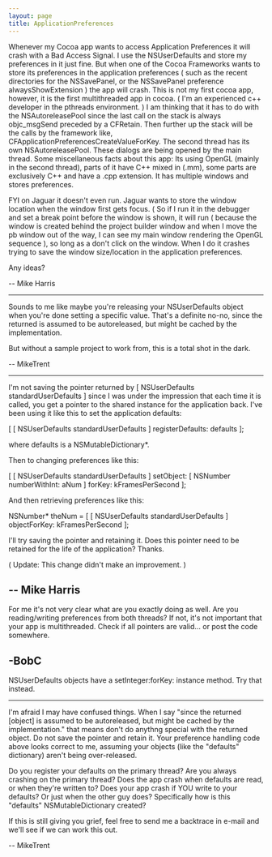 ```yaml
---
layout: page
title: ApplicationPreferences
---
```


Whenever my Cocoa app wants to access Application Preferences it will crash with a Bad Access Signal.  I use the NSUserDefaults and store my preferences in it just fine.  But when one of the Cocoa Frameworks wants to store its preferences in the application preferences ( such as the recent directories for the NSSavePanel, or the NSSavePanel preference alwaysShowExtension ) the app will crash.  This is not my first cocoa app, however, it is the first multithreaded app in cocoa. ( I'm an experienced c++ developer in the pthreads environment. )  I am thinking that it has to do with the NSAutoreleasePool since the last call on the stack is always objc_msgSend preceded by a CFRetain. Then further up the stack will be the calls by the framework like, CFApplicationPreferencesCreateValueForKey.  The second thread has its own NSAutoreleasePool.  These dialogs are being opened by the main thread.  Some miscellaneous facts about this app:  Its using OpenGL (mainly in the second thread), parts of it have C++ mixed in (.mm), some parts are exclusively C++ and have a .cpp extension. It has multiple windows and stores preferences. 

FYI on Jaguar it doesn't even run. Jaguar wants to store the window location when  the window first gets focus. ( So if I run it in the debugger and set a break point before the window is shown, it will run ( because the window is created behind the project builder window and when I move the pb window out of the way, I can see my main window rendering the OpenGL sequence ), so long as a don't click on the window.  When I do it crashes trying to save the window size/location in the application preferences. 

Any ideas? 

-- Mike Harris

----

Sounds to me like maybe you're releasing your NSUserDefaults object when you're done setting a specific value. That's a definite no-no, since the returned is assumed to be autoreleased, but might be cached by the implementation. 

But without a sample project to work from, this is a total shot in the dark.

-- MikeTrent

----

I'm not saving the pointer returned by [ NSUserDefaults standardUserDefaults ] since I was under the impression that each time it is called, you get a pointer to the shared instance for the application back.  I've been using it like this to set the application defaults:

    
 [ [ NSUserDefaults standardUserDefaults ] registerDefaults: defaults ];

where defaults is a NSMutableDictionary*.  

Then to changing preferences like this:
    
 [ [ NSUserDefaults standardUserDefaults ] setObject: [ NSNumber numberWithInt: aNum ] forKey: kFramesPerSecond ];


And then retrieving preferences like this:
    
 NSNumber* theNum = [ [ NSUserDefaults standardUserDefaults ] objectForKey: kFramesPerSecond ];


I'll try saving the pointer and retaining it.  Does this pointer need to be retained for the life of the application? Thanks.

( Update: This change didn't make an improvement. )

-- Mike Harris
----
For me it's not very clear what are you exactly doing as well. Are you reading/writing preferences from both threads? If not, it's not important that your app is multithreaded. Check if all pointers are valid... or post the code somewhere.

-BobC
----
NSUserDefaults objects have a     setInteger:forKey: instance method. Try that instead.

----

I'm afraid I may have confused things. When I say "since the returned [object] is assumed to be autoreleased, but might be cached by the implementation." that means don't do anythng special with the returned object. Do not save the pointer and retain it. Your preference handling code above looks correct to me, assuming your objects (like the "defaults" dictionary) aren't being over-released. 

Do you register your defaults on the primary thread? Are you always crashing on the primary thread? Does the app crash when defaults are read, or when they're written to? Does your app crash if YOU write to your defaults? Or just when the other guy does? Specifically how is this "defaults" NSMutableDictionary created?

If this is still giving you grief, feel free to send me a backtrace in e-mail and we'll see if we can work this out.

-- MikeTrent

